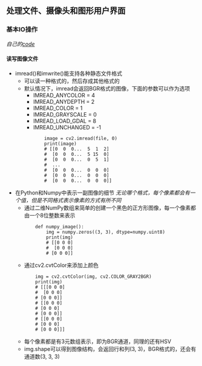 ## 处理文件、摄像头和图形用户界面

### 基本IO操作

*自己的[code](https://github.com/songruoningbupt/songruoningbupt.github.io/blob/master/code/learning_opencv_3_computer_vision_with_python/io.py)*

#### 读写图像文件

- imread()和imwrite()能支持各种静态文件格式
    - 可以读一种格式的，然后存成其他格式的
    - 默认情况下，imread会返回BGR格式的图像，下面的参数可以作为选项
        - IMREAD_ANYCOLOR = 4
        - IMREAD_ANYDEPTH = 2
        - IMREAD_COLOR = 1
        - IMREAD_GRAYSCALE = 0
        - IMREAD_LOAD_GDAL = 8
        - IMREAD_UNCHANGED = -1
            ```
                image = cv2.imread(file, 0)
                print(image)
                # [[0  0  0...  5  1  2]
                #  [0  0  0...  5 15  0]
                #  [0  0  0...  0  5  1]
                #  ...
                #  [0  0  0...  0  0  0]
                #  [0  0  0...  0  0  0]
                #  [0  0  0...  0  0  0]]
            ```
- 在Python和Numpy中表示一副图像的细节 *无论哪个格式，每个像素都会有一个值，但是不同格式表示像素的方式有所不同*
    - 通过二维NumPy数组来简单的创建一个黑色的正方形图像，每一个像素都由一个8位整数来表示
        ```
            def numpy_image():
                img = numpy.zeros((3, 3), dtype=numpy.uint8)
                print(img)
                # [[0 0 0]
                #  [0 0 0]
                # [0 0 0]]
        ```
    - 通过cv2.cvtColor来添加上颜色
        ```
            img = cv2.cvtColor(img, cv2.COLOR_GRAY2BGR)
            print(img)
            # [[[0 0 0]
            #  [0 0 0]
            # [0 0 0]]
            # [[0 0 0]
            # [0 0 0]
            # [0 0 0]]
            # [[0 0 0]
            # [0 0 0]
            # [0 0 0]]]
        ```
    - 每个像素都是有3元数组表示，即为BGR通道，同理的还有HSV
    - img.shape可以得到图像结构，会返回行和列(3, 3)，BGR格式的，还会有通道数(3, 3, 3)